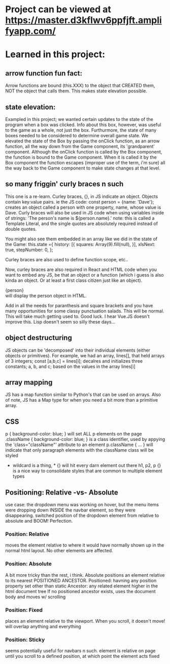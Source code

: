 # Project can be viewed at https://master.d3kflwv6ppfjft.amplifyapp.com/

# Learned in this project:

## arrow function fun fact:
Arrow functions are bound (this.XXX) to the object that CREATED them, NOT the object that calls them. This makes state elevation possible.

## state elevation:
Exampled in this project; we wanted certain updates to the state of the program when a box was clicked. Info about this box, however, was useful to the game as a whole, not just the box. Furthurmore, the state of many boxes needed to be considered to determine overall game state. We elevated the state of the Box by passing the onClick function, as an arrow function, all the way down from the Game component, its 'grandparent' component. Although the onClick function is called by the Box component, the function is bound to the Game component. When it is called it by the Box component the function escapes (improper use of the term, i'm sure) all the way back to the Game component to make state changes at that level. 

## so many friggin' curly braces n such
This one is a re-learn. Curley braces, {}, in JS indicate an object. Objects contain key:value pairs. ie the JS code: const person = {name: 'Dave'}; creates an object called a person with one property, name, whose value is Dave. Curly braces will also be used in JS code when using variables inside of strings: 'The person's name is ${person.name}.'
  note: this is called a Template Literal, and the single quotes are absolutely required instead of double quotes. 

You might also see them embedded in an array like we did in the state of the Game:
  this.state ={
              history: [{
                squares: Array(9).fill(null),
              }],
              xIsNext: true,
              stepNumber: 0,
          };
          
Curley braces are also used to define function scope, etc..
  
Now, curley braces are also required in React and HTML code when you want to embed any JS, be that an object or a function (which i guess is also kinda an object. Or at least a first class citizen just like an object). <div>{person}</div> will display the person object in HTML. 

Add in all the needs for paranthesis and square brackets and you have many opportunities for some classy punctuation salads. This will be normal. This will take much getting used to. Good luck. I hear Vue.JS doesn't improve this. Lisp doesn't seem so silly these days...

## object destructuring
JS objects can be 'decomposed' into their individual elements (either objects or primitives). For example, we had an array, lines[], that held arrays of 3 integers;
const [a,b,c] = lines[i]; 
decalres and initializes three constants; a, b, and c; based on the values in the array lines[i]

## array mapping
JS has a map function similar to Python's that can be used on arrays. Also of note, JS has a Map type for when you need a bit more than a primitive array.

## CSS 
p { background-color: blue; } will set ALL p elements on the page
.className { background-color: blue; } is a class identifier, used by appying the 'class="className"' attribute to an element
p.className { ... } will indicate that only paragraph elements with the className class will be styled
* wildcard is a thing, * {} will hit every darn element out there
h1, p2, p {} is a nice way to consolidate styles that are common to multiple element types

## Positioning: Relative -vs- Absolute
use case: the dropdown menu was working on hover, but the menu items were dropping down INSIDE the navbar element, so they were disappearing. 
switched position of the dropdown element from relative to absolute and BOOM! Perfection. 
### Position: Relative 
moves the element relative to where it would have normally shown up in the normal html layout. No other elements are affected.
### Position: Absolute
A bit more tricky than the rest, i think. Absolute positions an element relative to its nearest POSITIONED ANCESTOR. 
Positioned: havning any position property set other than static
Ancestor: any related element higher in the html document tree
If no positioned ancestor exists, uses the document body and moves w/ scrolling
### Position: Fixed
places an element relative to the viewport. When you scroll, it doesn't move! will overlap anything and everything
### Position: Sticky
seems potentially useful for navbars n such. element is relative on page until you scroll to a defined position, at which point the element acts fixed
